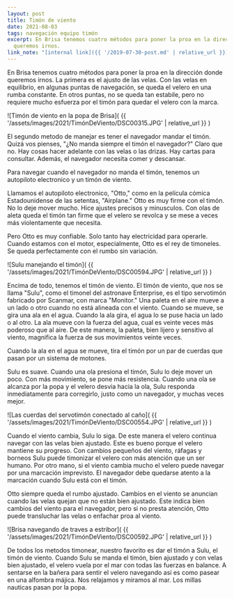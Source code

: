 ```yaml
---
layout: post
title: Timón de viento
date: 2021-08-03
tags: navegación equipo timón
excerpt: En Brisa tenemos cuatro métodos para poner la proa en la dirección donde
  queremos irnos.
link_note: "[internal link]({{ '/2019-07-30-post.md' | relative_url }})"
---
```


En Brisa tenemos cuatro métodos para poner la proa en la dirección donde
queremos irnos. La primera es el ajusto de las velas. Con las velas en
equilibrio, en algunas puntas de navegación, se queda el velero en una rumba
constante. En otros puntas, no se queda tan estabile, pero no requiere mucho
esfuerza por el timón para quedar el velero con la marca.

![Timón de viento en la popa de Brisa](
  {{ '/assets/images/2021/TimónDeViento/DSC00315.JPG' | relative_url }}
)

El segundo metodo de manejar es tener el navegador mandar el timón. Quizá vos
pienses, "¿No manda siempre el timón el navegador?" Claro que no. Hay cosas
hacer adelante con las velas o las drizas. Hay cartas para consultar. Además,
el navegador necesita comer y descansar.

Para navegar cuando el navegador no manda el timón, tenemos un autopiloto
electronico y un timón de viento.

Llamamos el autopiloto electronico, "Otto," como en la película cómica
Estadounidense de las setentas, "Airplane." Otto es muy firme con el timón.
No lo deje mover mucho. Hice ajustes precisos y minusculos. Con olas de aleta
queda el timón tan firme que el velero se revolca y se mese a veces más
violentamente que necesita.

Pero Otto es muy confiable. Solo tanto hay electricidad para operarle.
Cuando estamos con el motor, especialmente, Otto es el rey de timoneles.
Se queda perfectamente con el rumbo sin variación.

![Sulu manejando el timón](
  {{ '/assets/images/2021/TimónDeViento/DSC00594.JPG' | relative_url }}
)

Encima de todo, tenemos el timón de viento. El timón de viento, que nos se
llama "Sulu", como el timonel del astronave Enterprise, es el tipo servotimón
fabricado por Scanmar, con marca "Monitor." Una paleta en el aire mueve a un
lado o otro cuando no está alineada con el viento. Cuando se mueve, se gira una
ala en el agua. Cuando la ala gira, el agua lo se puse hacia un lado o al otro.
La ala mueve con la fuerza del agua, cual es veinte veces más poderoso que al
aire. De este manera, la paleta, bien lijero y sensitivo al viento, magnifica
la fuerza de sus movimientos veinte veces.

Cuando la ala en el agua se mueve, tira el timón por un par de cuerdas que
pasan por un sistema de motones.

Sulu es suave. Cuando una ola presiona el timón, Sulu lo deje mover un poco.
Con más movimiento, se pone más resistencia. Cuando una ola se alcanza por
la popa y el velero desvia hacia la ola, Sulu responda inmediatamente para
corregirlo, justo como un navegador, y muchas veces mejor.

![Las cuerdas del servotimón conectado al caño](
  {{ '/assets/images/2021/TimónDeViento/DSC00554.JPG' | relative_url }}
)

Cuando el viento cambia, Sulu lo siga. De este manera el velero continua
navegar con las velas bien ajustado. Este es bueno porque el velero mantiene su
progreso. Con cambios pequeños del viento, ráfagas y borneos Sulu puede
timonizar el velero con más atención que un ser humano. Por otro mano, si el
viento cambia mucho el velero puede navegar por una marcación imprevisto. El
navegador debe quedarse atento a la marcación cuando Sulu está con el timón.

Otto siempre queda el rumbo ajustado. Cambios en el viento se anuncian cuando
las velas quejan que no están bien ajustado. Este indica bien cambios del
viento para el navegador, pero si no presta atención, Otto puede transluchar
las velas o enfachar proa al viento.

![Brisa navegando de traves a estribor](
  {{ '/assets/images/2021/TimónDeViento/DSC00592.JPG' | relative_url }}
)

De todos los metodos timonear, nuestro favorito es dar el timón a Sulu, el
timón de viento. Cuando Sulu se manda el timón, bien ajustado y con velas bien
ajustado, el velero vuela por el mar con todas las fuerzas en balance. A
sentarse en la bañera para sentir el velero navegando así es como pasear en una
alfombra májica. Nos relajamos y miramos al mar. Los millas nauticas pasan por
la popa.

